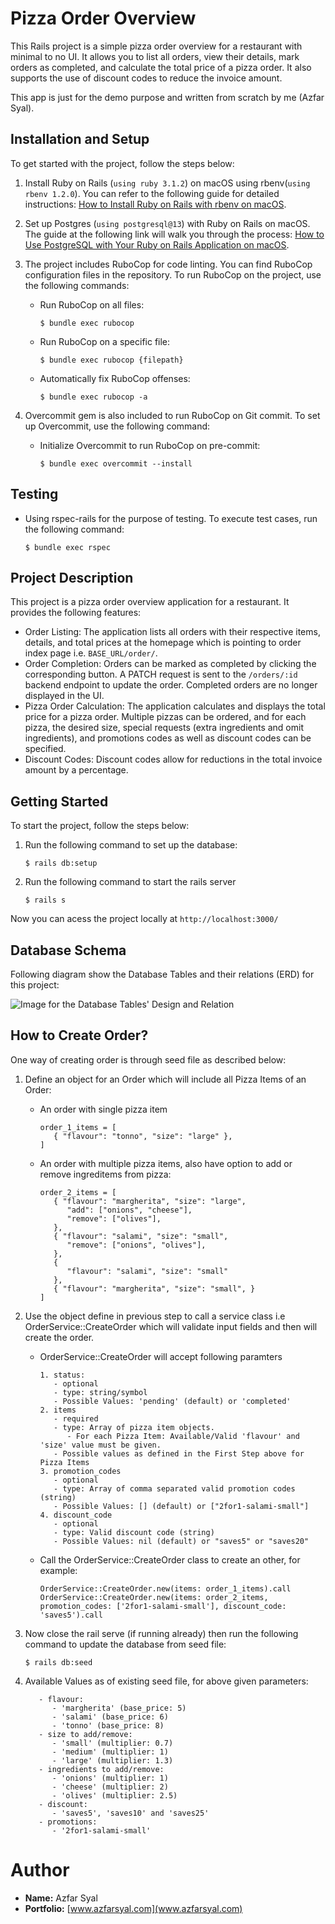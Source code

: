 # Pizza Order Overview

This Rails project is a simple pizza order overview for a restaurant with minimal to no UI. It allows you to list all orders, view their details, mark orders as completed, and calculate the total price of a pizza order. It also supports the use of discount codes to reduce the invoice amount.

This app is just for the demo purpose and written from scratch by me (Azfar Syal).

## Installation and Setup

To get started with the project, follow the steps below:

1. Install Ruby on Rails (`using ruby 3.1.2`) on macOS using rbenv(`using rbenv 1.2.0`). You can refer to the following guide for detailed instructions: [How to Install Ruby on Rails with rbenv on macOS](https://www.digitalocean.com/community/tutorials/how-to-install-ruby-on-rails-with-rbenv-on-macos).

2. Set up Postgres (`using postgresql@13`) with Ruby on Rails on macOS. The guide at the following link will walk you through the process: [How to Use PostgreSQL with Your Ruby on Rails Application on macOS](https://www.digitalocean.com/community/tutorials/how-to-use-postgresql-with-your-ruby-on-rails-application-on-macos).

3. The project includes RuboCop for code linting. You can find RuboCop configuration files in the repository. To run RuboCop on the project, use the following commands:
   - Run RuboCop on all files:
        ```shell
        $ bundle exec rubocop
   - Run RuboCop on a specific file:
        ```shell
        $ bundle exec rubocop {filepath}
   - Automatically fix RuboCop offenses:
        ```shell
        $ bundle exec rubocop -a
4. Overcommit gem is also included to run RuboCop on Git commit. To set up Overcommit, use the following command:
   - Initialize Overcommit to run RuboCop on pre-commit:
        ```shell
        $ bundle exec overcommit --install
## Testing

- Using rspec-rails for the purpose of testing. To execute test cases, run the following command:
   ```shell
   $ bundle exec rspec

## Project Description

This project is a pizza order overview application for a restaurant. It provides the following features:

- Order Listing: The application lists all orders with their respective items, details, and total prices at the homepage which is pointing to order index page i.e. `BASE_URL/order/`.
- Order Completion: Orders can be marked as completed by clicking the corresponding button. A PATCH request is sent to the `/orders/:id` backend endpoint to update the order. Completed orders are no longer displayed in the UI.
- Pizza Order Calculation: The application calculates and displays the total price for a pizza order. Multiple pizzas can be ordered, and for each pizza, the desired size, special requests (extra ingredients and omit ingredients), and promotions codes as well as discount codes can be specified.
- Discount Codes: Discount codes allow for reductions in the total invoice amount by a percentage.

## Getting Started

To start the project, follow the steps below:

1. Run the following command to set up the database:

   ```shell
   $ rails db:setup
2. Run the following command to start the rails server
    ```shell
    $ rails s
Now you can acess the project locally at `http://localhost:3000/`

## Database Schema
Following diagram show the Database Tables and their relations (ERD) for this project:

![Image for the Database Tables' Design and Relation](app/assets/images/db_design.png)

## How to Create Order?

One way of creating order is through seed file as described below:

1. Define an object for an Order which will include all Pizza Items of an Order:
   - An order with single pizza item
      ```shell
      order_1_items = [
         { "flavour": "tonno", "size": "large" },
      ]
   - An order with multiple pizza items, also have option to add or remove ingreditems from pizza:
      ```shell
      order_2_items = [
         { "flavour": "margherita", "size": "large",
            "add": ["onions", "cheese"],
            "remove": ["olives"],
         },
         { "flavour": "salami", "size": "small",
            "remove": ["onions", "olives"],
         },
         { 
            "flavour": "salami", "size": "small"
         },
         { "flavour": "margherita", "size": "small", }
      ]
2. Use the object define in previous step to call a service class i.e OrderService::CreateOrder which will validate input fields and then will create the order.
   - OrderService::CreateOrder will accept following paramters
      ```shell
      1. status:
         - optional
         - type: string/symbol
         - Possible Values: 'pending' (default) or 'completed'
      2. items
         - required
         - type: Array of pizza item objects.
            - For each Pizza Item: Available/Valid 'flavour' and 'size' value must be given.
         - Possible values as defined in the First Step above for Pizza Items
      3. promotion_codes
         - optional
         - type: Array of comma separated valid promotion codes (string)
         - Possible Values: [] (default) or ["2for1-salami-small"]
      4. discount_code
         - optional
         - type: Valid discount code (string)
         - Possible Values: nil (default) or "saves5" or "saves20"
   - Call the OrderService::CreateOrder class to create an other, for example:
      ```shell
      OrderService::CreateOrder.new(items: order_1_items).call
      OrderService::CreateOrder.new(items: order_2_items, promotion_codes: ['2for1-salami-small'], discount_code: 'saves5').call
3. Now close the rail serve (if running already) then run the following command to update the database from seed file:

   ```shell
   $ rails db:seed
4. Available Values as of existing seed file, for above given parameters:

   ```shell
      - flavour: 
         - 'margherita' (base_price: 5)
         - 'salami' (base_price: 6)
         - 'tonno' (base_price: 8)
      - size to add/remove:
         - 'small' (multiplier: 0.7)
         - 'medium' (multiplier: 1)
         - 'large' (multiplier: 1.3)
      - ingredients to add/remove:
         - 'onions' (multiplier: 1)
         - 'cheese' (multiplier: 2)
         - 'olives' (multiplier: 2.5)
      - discount:
         - 'saves5', 'saves10' and 'saves25'
      - promotions:
         - '2for1-salami-small'

# Author

- **Name:** Azfar Syal
- **Portfolio:** [www.azfarsyal.com](www.azfarsyal.com)
